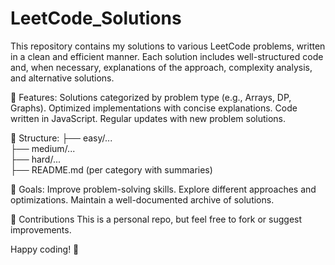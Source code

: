 # LeetCode_Solutions
This repository contains my solutions to various LeetCode problems, written in a clean and efficient manner. Each solution includes well-structured code and, when necessary, explanations of the approach, complexity analysis, and alternative solutions.

📌 Features:
  Solutions categorized by problem type (e.g., Arrays, DP, Graphs).
  Optimized implementations with concise explanations.
  Code written in JavaScript.
  Regular updates with new problem solutions.

📂 Structure:
  ├── easy/...  
  ├── medium/...  
  ├── hard/...  
  ├── README.md  (per category with summaries)  

🚀 Goals:
  Improve problem-solving skills.
  Explore different approaches and optimizations.
  Maintain a well-documented archive of solutions.
  
🤝 Contributions
  This is a personal repo, but feel free to fork or suggest improvements.

Happy coding! 🚀  
